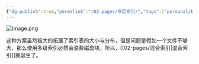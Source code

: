 ```yaml
---
{"dg-publish":true,"permalink":"/02-pages/多层索引/","tags":["personal/blog","os/file"]}
---
```


![image.png](https://yelanyanyu-img-bed.oss-cn-hangzhou.aliyuncs.com/img/blog/2024/10/20241023215422.png)

这种方案虽然极大的拓展了索引表的大小与分布，但是问题是假如一个文件不够大，那么使用多级索引必然会浪费磁盘块。所以，[[02-pages/混合索引\|混合索引]]就诞生了。